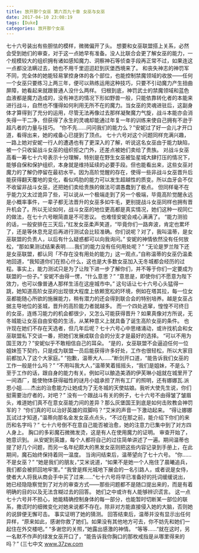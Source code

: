 ```yaml
---
title: 放开那个女巫 第六百九十章 女巫与女巫
date: 2017-04-10 23:08:19
tags: [Duke]
categories: 放开那个女巫
---
```


七十六号装出有些胆怯的模样，微微偏开了头。
想要和女巫联盟搭上关系，必然会受到她们的审查，对于这一点她早有准备。没人比联合会更了解女巫的能力，一个规模较大的组织拥有诸如感知魔力、洞察神石等侦查手段再正常不过，如果连这一点都没法瞒过去，她也不用千里迢迢赶到灰堡西境来了。
和丧失神志的神罚军不同，完全体的她能轻易掌控身体的各个部位，也能控制禁魔领域的收放——任何一个女巫只要练习上两三年，便可以熟练运用这种技巧，只要不引动魔力产生扭曲屏障，她看起来就跟普通人没什么两样。
归根到底，神罚武士的禁魔领域和蓝色血液都是魔力造成的，没有神志的情况下形如野兽一般，只能依靠转化者的本能来进行战斗，自然也不懂得如何利用无所不在的魔力。当女巫的灵魂进驻后，这副身体才算得到了充分的运用，尽管无法再像过去那样凝聚魔力气旋，战斗本能亦会消失得一干二净，但获得了永生的灵魂却能通过年复一年的训练来使自己拥有不逊于超凡者的力量与技巧。
“你不先……问问我们的能力么？”安妮过了好一会儿才开口道，看得出来，她的戒备心已提到了顶点。
七十六号对这个问题同样充满兴趣，一路上她对安妮一行人的遭遇也有了更深入的了解，听说这名女巫由于能力缺陷，被一个只收留战斗女巫的组织拒之门外，还差点被她们卖给了贵族。
对战斗女巫高看一筹七十六号表示十分理解，特别是在野生女巫被坠星城大肆打压的情况下，能够自保和保护组织，本身就是维持延续的必要手段。但也能看出来，这些女巫对魔力的了解仍停留在最初水平。因为高阶觉醒的存在，使得一些非战斗女巫晋升后能获得翻天覆地的变化，看似鸡肋的能力可以发生超越性的质变。所以血牙会不仅不收留非战斗女巫，还把她们卖给贵族的做法可谓愚蠢到了极点。
但同样毫不在乎能力又太过诡异了些，可以说从一个极端走到了另一个极端，毕竟高阶觉醒永远是小概率事件，一辈子都无法晋升的女巫多如牛毛，更别提战斗女巫同样也拥有晋升机会了。所以无论如何，战斗女巫的地位更高都是真实情况，她们这种一视同仁的做法，在七十六号眼简直是不可思议。
也难怪安妮会戒心满满了。
“能力测验的话，一般安排在三天后，”红发女巫柔声笑道，“毕竟你们一路奔波，肯定也累坏了，还是等休息充足后再进行测试会比较准确。你们说呢？对了，我叫温蒂，是女巫联盟的负责人，以后有什么疑惑都可以向我询问。”
安妮的神情依然没有任何放松，“那如果测试结果表明……我们的能力没有任何用处呢？”
“无论是罗兰陛下还是女巫联盟，都认同「不存在没有用处的能力」这一观点，”自称温蒂的女巫仍温柔地回道，“我知道你们在担心什么，这也是大多数女巫加入无冬城都会经历的过程。事实上，能力测试只是为了让陛下进一步了解你们，并不等于你们一定要成为联盟的一份子。”
安妮不由得一愣，“什么意思？”
“意思是，即使你们不愿意为陛下效力，也可以像普通人那样生活在这座城市中。”
这句话让七十六号心头猛得一跳，她知道高阶女巫的出现很大程度上依赖宽松的环境，例如在塔其拉，每一位女巫都能随心所欲的施展能力，稍有潜力的还会得到联合会的特别培养。越是女巫占据主导地位的圣城，晋升的高阶能力者就越多。
而一个四处逃窜，惶惶不可终日的女巫，连练习能力的机会都很少，又怎么可能获得晋升？如果真像对方所说，无冬城能让女巫自由安稳的生活，从某种意义上就具备了诞生高阶女巫的条件。
也许现在她们不存在天选者，但几年后呢？七十六号心中思绪涌动，或许找机会和女巫联盟私下交谈一番，把她们发展成联合会的分支才是最好的选择。
“可以不用为国王效力？”安妮似乎不敢相信自己的耳朵。
“是的，女巫联盟不会逼迫任何一位姐妹签下契约，只是成为联盟一员后能获得许多好处，工作也很轻松，所以大家目前都加入了这个大家庭。”
“抱歉，温蒂大人……”断剑开口道，“能告诉我们女巫的工作一般是什么吗？”
“不用叫我大人，”温蒂笑着摇摇头，“我们是姐妹，不是么？至于工作的话，跟自身的能力有关。例如可以酿造美酒的伊芙琳小姐就在城里开了一间酒厂，能使物体获得磁性的谜月小姐承担了所有工厂的照明，还有娜娜瓦.派恩小姐……杰出的治愈能力让她成为了无冬城的天使姑娘。我听大使先生说，你们挺需要治疗者的，对吧？”
没有一个跟战斗有关的例子，七十六号不由得皱了皱眉头，难道她们真不在意女巫能力间的差异？那么灰堡国王到底是如何击败教会神罚军的？
“你们真的可以治好英雄的双脚吗？”艾米的声音一下激动起来。
“得让娜娜瓦试过才知道，”温蒂向那名金发女巫点点头，“不过在那之前，能介绍下你们的来历和名字吗？”
七十六号倒不在意自己能否被治愈，她的注意力已集中到了对方四人身上。
胸口的多彩魔石微微发烫，这是有人在使用魔力的证明。
审查开始了，她意识到。
从安妮到英雄，每个人都将自己的过往简单讲述了一遍。期间温蒂也提了好几个问题，而另一名年纪颇大的黑发女巫则把这些内容记录到手册上，在此期间，魔石始终保持着同一温度。
当询问结束后，温蒂望向了七十六号。
“你……不是女巫？”
“她是我们的朋友，”艾米说道，“如果不是她一个人拖住了晨曦追兵，我们都会被抓回地牢里。”
“我曾是辉光城地下展会的一名引路人，或者说是女侍，使者大人将我从商会手中买了过来……”七十六号将早已准备好的托词缓缓说出，她已经隐隐察觉到了对方的审查方式——那些问题都不是随口提出来的，而是有着明确的目的以及无法含糊过去的回答。
她们之中或许有人能够辨识谎言。
这一点七十六号并不担心，她能精确控制身体的每一部分，也能暂时切断某一部位的联系，撒谎时的细微变化对她来说都不存在。除非对方能直接侵入她的大脑，否则她的说辞便无懈可击。
事实证明了她的猜测。
回答结束后，温蒂并没有显示出任何异样，“原来如此，感谢你救了她们。如果没有其他地方可去，你不妨先和她们一起住在外交楼吧。”
“多谢您的关照，”她露出感激的神情。
“等等……”就在这时，另一名默不作声的绿发女巫开口了，“能告诉我你胸口的那枚戒指是从哪里得来的吗？”
(三七中文 www.37zw.com